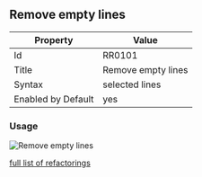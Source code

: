 ## Remove empty lines

Property | Value
--- | ---
Id|RR0101
Title|Remove empty lines
Syntax|selected lines
Enabled by Default|yes

### Usage

![Remove empty lines](../../images/refactorings/RemoveEmptyLines.png)

[full list of refactorings](Refactorings.md)